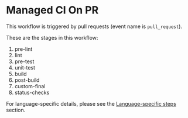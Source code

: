 # Managed CI On PR

This workflow is triggered by pull requests (event name is `pull_request`).

These are the stages in this workflow:

1. pre-lint
2. lint
3. pre-test
4. unit-test
5. build
6. post-build
7. custom-final
8. status-checks

For language-specific details, please see the 
[Language-specific steps](../../language-specific-steps/index) section.

